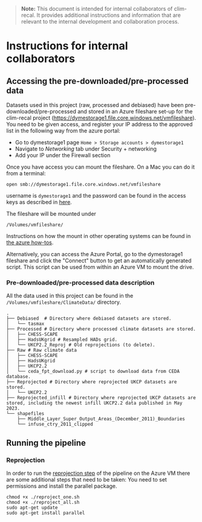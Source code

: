 > **Note:** This document is intended for internal collaborators of clim-recal. It provides additional instructions and information that are relevant to the internal development and collaboration process.

# Instructions for internal collaborators
## Accessing the pre-downloaded/pre-processed data

Datasets used in this project (raw, processed and debiased) have been pre-downloaded/pre-processed and stored in an Azure fileshare set-up for the clim-recal project (https://dymestorage1.file.core.windows.net/vmfileshare). You need to be given access, and register your IP address to the approved list in the following way from the azure portal:

- Go to dymestorage1 page `Home > Storage accounts > dymestorage1`
- Navigate to *Networking* tab under Security + networking
- Add your IP under the Firewall section

Once you have access you can mount the fileshare. On a Mac you can do it from a terminal:

`open smb://dymestorage1.file.core.windows.net/vmfileshare`

username is `dymestorage1` and the password can be found in the access keys as described in [here](https://learn.microsoft.com/en-us/azure/storage/common/storage-account-keys-manage?tabs=azure-portal#view-account-access-keys).

The fileshare will be mounted under

`/Volumes/vmfileshare/`

Instructions on how the mount in other operating systems can be found in [the azure how-tos](https://learn.microsoft.com/en-us/azure/storage/files/storage-how-to-use-files-linux?tabs=smb311). 

Alternatively, you can access the Azure Portal, go to the dymestorage1 fileshare and click the "Connect" button to get an automatically generated script. This script can be used from within an Azure VM to mount the drive.

### Pre-downloaded/pre-processed data description

All the data used in this project can be found in the `/Volumes/vmfileshare/ClimateData/` directory. 

```
.
├── Debiased  # Directory where debiased datasets are stored.
│   └── tasmax
├── Processed # Directory where processed climate datasets are stored. 
│   ├── CHESS-SCAPE
│   ├── HadsUKgrid # Resampled HADs grid.
│   └── UKCP2.2_Reproj # Old reprojections (to delete).
├── Raw # Raw climate data
│   ├── CHESS-SCAPE
│   ├── HadsUKgrid
│   ├── UKCP2.2
│   └── ceda_fpt_download.py # script to download data from CEDA database. 
├── Reprojected # Directory where reprojected UKCP datasets are stored.
│   └── UKCP2.2
├── Reprojected_infill # Directory where reprojected UKCP datasets are stored, including the newest infill UKCP2.2 data published in May 2023.
└── shapefiles
    ├── Middle_Layer_Super_Output_Areas_(December_2011)_Boundaries
    └── infuse_ctry_2011_clipped
```
## Running the pipeline

### Reprojection

In order to run the [reprojection step](https://github.com/alan-turing-institute/clim-recal/tree/documentation#reproject-the-data) of the pipeline on the Azure VM there are some additional steps that need to be taken: You need to set permissions and install the parallel package.

```
chmod +x ./reproject_one.sh
chmod +x ./reproject_all.sh
sudo apt-get update
sudo apt-get install parallel
```